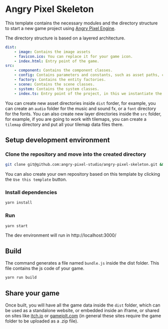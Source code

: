 # Angry Pixel Skeleton

This template contains the necessary modules and the directory structure to start a new game project using [Angry Pixel Engine](https://github.com/angry-pixel-studio/angry-pixel-engine).

The directory structure is based on a layered architecture.

```yaml
dist:
    - image: Contains the image assets
    - favicon.ico: You can replace it for your game icon.
    - index.html: Entry point of the game.
src:
    - component: Contains the component classes.
    - config: Contains parameters and constants, such as asset paths, collision matrix, layers.
    - factory: Contains the entity factories.
    - scene: Contains the scene classes.
    - system: Contains the system classes.
    - index.ts: Entry point of the project, in this we instantiate the Game class.
```

You can create new asset directories inside `dist` forder, for example, you can create an `audio` folder for the music and sound fx, or a `font` directory for the fonts.
You can also create new layer directories inside the `src` folder, for example, if you are going to work with tilemaps, you can create a `tilemap` directory and put all your tilemap data files there.

## Setup development environment

### Clone the repository and move into the created directory

```bash
git clone git@github.com:angry-pixel-studio/angry-pixel-skeleton.git && cd angry-pixel-skeleton
```

You can also create your own repository based on this template by clicking the `Use this template` button.

### Install dependencies

```bash
yarn install
```

### Run

```bash
yarn start
```

The dev environment will run in http://localhost:3000/

## Build

The command generates a file named `bundle.js` inside the dist folder. This file contains the js code of your game.

```bash
yarn run build
```

## Share your game

Once built, you will have all the game data inside the `dist` folder, which can be used as a standalone website, or embedded inside an iframe, or shared on sites like [itch.io](itch.io) or [gamejolt.com](gamejolt.com) (in general these sites require the game folder to be uploaded as a .zip file).
